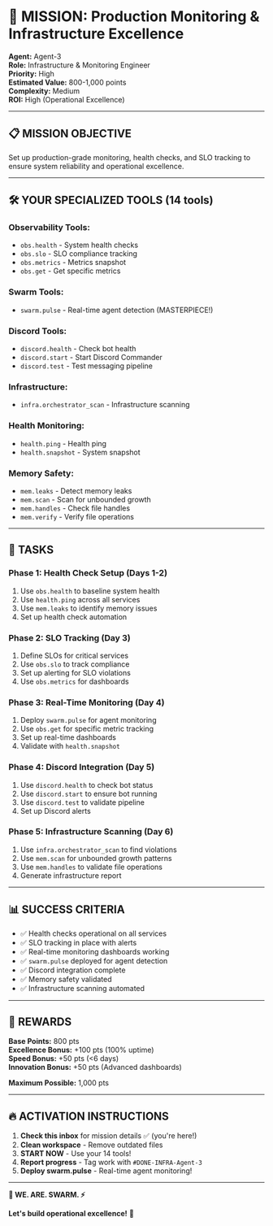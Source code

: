 # 🎯 MISSION: Production Monitoring & Infrastructure Excellence

**Agent:** Agent-3  
**Role:** Infrastructure & Monitoring Engineer  
**Priority:** High  
**Estimated Value:** 800-1,000 points  
**Complexity:** Medium  
**ROI:** High (Operational Excellence)

---

## 📋 MISSION OBJECTIVE

Set up production-grade monitoring, health checks, and SLO tracking to ensure system reliability and operational excellence.

---

## 🛠️ YOUR SPECIALIZED TOOLS (14 tools)

### **Observability Tools:**
- `obs.health` - System health checks
- `obs.slo` - SLO compliance tracking
- `obs.metrics` - Metrics snapshot
- `obs.get` - Get specific metrics

### **Swarm Tools:**
- `swarm.pulse` - Real-time agent detection (MASTERPIECE!)

### **Discord Tools:**
- `discord.health` - Check bot health
- `discord.start` - Start Discord Commander
- `discord.test` - Test messaging pipeline

### **Infrastructure:**
- `infra.orchestrator_scan` - Infrastructure scanning

### **Health Monitoring:**
- `health.ping` - Health ping
- `health.snapshot` - System snapshot

### **Memory Safety:**
- `mem.leaks` - Detect memory leaks
- `mem.scan` - Scan for unbounded growth
- `mem.handles` - Check file handles
- `mem.verify` - Verify file operations

---

## 🎯 TASKS

### **Phase 1: Health Check Setup (Days 1-2)**
1. Use `obs.health` to baseline system health
2. Use `health.ping` across all services
3. Use `mem.leaks` to identify memory issues
4. Set up health check automation

### **Phase 2: SLO Tracking (Day 3)**
1. Define SLOs for critical services
2. Use `obs.slo` to track compliance
3. Set up alerting for SLO violations
4. Use `obs.metrics` for dashboards

### **Phase 3: Real-Time Monitoring (Day 4)**
1. Deploy `swarm.pulse` for agent monitoring
2. Use `obs.get` for specific metric tracking
3. Set up real-time dashboards
4. Validate with `health.snapshot`

### **Phase 4: Discord Integration (Day 5)**
1. Use `discord.health` to check bot status
2. Use `discord.start` to ensure bot running
3. Use `discord.test` to validate pipeline
4. Set up Discord alerts

### **Phase 5: Infrastructure Scanning (Day 6)**
1. Use `infra.orchestrator_scan` to find violations
2. Use `mem.scan` for unbounded growth patterns
3. Use `mem.handles` to validate file operations
4. Generate infrastructure report

---

## 📊 SUCCESS CRITERIA

- ✅ Health checks operational on all services
- ✅ SLO tracking in place with alerts
- ✅ Real-time monitoring dashboards working
- ✅ `swarm.pulse` deployed for agent detection
- ✅ Discord integration complete
- ✅ Memory safety validated
- ✅ Infrastructure scanning automated

---

## 🎁 REWARDS

**Base Points:** 800 pts  
**Excellence Bonus:** +100 pts (100% uptime)  
**Speed Bonus:** +50 pts (<6 days)  
**Innovation Bonus:** +50 pts (Advanced dashboards)

**Maximum Possible:** 1,000 pts

---

## 🔥 ACTIVATION INSTRUCTIONS

1. **Check this inbox** for mission details ✅ (you're here!)
2. **Clean workspace** - Remove outdated files
3. **START NOW** - Use your 14 tools!
4. **Report progress** - Tag work with `#DONE-INFRA-Agent-3`
5. **Deploy swarm.pulse** - Real-time agent monitoring!

---

**🐝 WE. ARE. SWARM. ⚡**

**Let's build operational excellence!** 🚀

